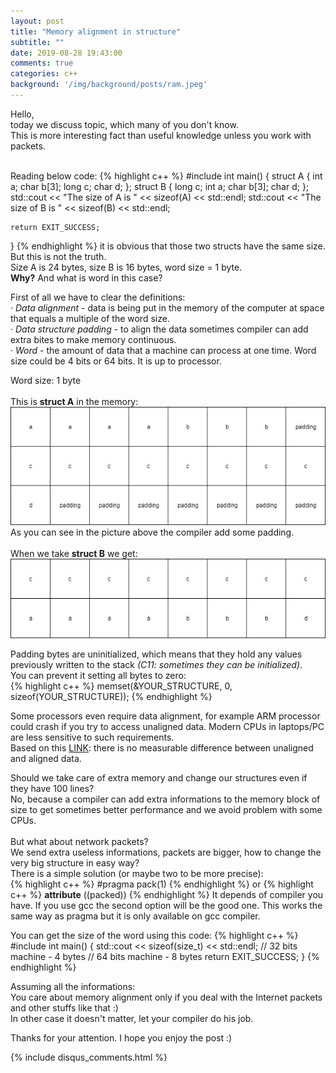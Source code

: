 ```yaml
---
layout: post
title: "Memory alignment in structure"
subtitle: ""
date: 2019-08-28 19:43:00
comments: true
categories: c++
background: '/img/background/posts/ram.jpeg'
---
```

Hello, <br />
today we discuss topic, which many of you don't know. <br />
This is more interesting fact than useful knowledge unless you work with packets.  <br />
<!--more-->
<br />
Reading below code: 
{% highlight c++ %}
#include <iostream>
int main()
{
    struct A
    {
        int a;
        char b[3];
        long c;
        char d;
    };
    struct B
    {
        long c;
        int a;
        char b[3];
        char d;
    };
    std::cout << "The size of A is " << sizeof(A) << std::endl;
    std::cout << "The size of B is " << sizeof(B) << std::endl;
    
    return EXIT_SUCCESS;
}
{% endhighlight %}
it is obvious that those two structs have the same size. But this is not the truth. <br />
Size A is 24 bytes, size B is 16 bytes, word size = 1 byte. <br />
<b>Why?</b> And what is word in this case?  <br />

First of all we have to clear the definitions: <br />
&middot; <i>Data alignment</i> - data is being put in the memory of the computer at space that equals a multiple of the word size. <br />
&middot; <i>Data structure padding</i> - to align the data sometimes compiler can add extra bites to make memory continuous.  <br />
&middot; <i>Word</i> -  the amount of data that a machine can process at one time. Word size could be 4 bits or 64 bits. It is up to processor. <br />

Word size: 1 byte <br/> <br/>
This is <b>struct A</b> in the memory:  <br />
![Structure A](/img/memoryAlignment/structureA.jpg) <br />
As you can see in the picture above the compiler add some padding. <br /> <br />
When we take <b>struct B</b> we get: 
![Structure B](/img/memoryAlignment/structureB.jpg) <br />

Padding bytes are uninitialized, which means that they hold any values previously written to the stack <i>(C11: sometimes they can be initialized)</i>.<br />
You can prevent it setting all bytes to zero: <br />
{% highlight c++ %}
memset(&YOUR_STRUCTURE, 0, sizeof(YOUR_STRUCTURE));
{% endhighlight %}

Some processors even require data alignment, for example ARM processor could crash if you try to access unaligned data. Modern CPUs in laptops/PC are less sensitive to such requirements. <br />
Based on this [LINK][link]: there is no measurable difference between unaligned and aligned data.

Should we take care of extra memory and change our structures even if they have 100 lines?  <br />
No, because a compiler can add extra informations to the memory block of size to get sometimes better performance and we avoid problem with some CPUs.   <br /> <br />
But what about network packets?  <br />
We send extra useless informations, packets are bigger, how to change the very big structure in easy way? <br />
There is a simple solution (or maybe two to be more precise): <br />
{% highlight c++ %}
#pragma pack(1)
{% endhighlight %}
or
{% highlight c++ %}
__attribute__ ((packed))
{% endhighlight %}
It depends of compiler you have. If you use gcc the second option will be the good one. This works the same way as pragma but it is only available on gcc compiler. <br />

You can get the size of the word using this code:
{% highlight c++ %}
#include <iostream>
int main()
{
    std::cout << sizeof(size_t) << std::endl; // 32 bits machine - 4 bytes 
                                              // 64 bits machine - 8 bytes
    return EXIT_SUCCESS;
}
{% endhighlight %}

Assuming all the informations: <br /> 
You care about memory alignment only if you deal with the Internet packets and other stuffs like that :) <br />
In other case it doesn't matter, let your compiler do his job. <br />


Thanks for your attention. I hope you enjoy the post :) <br />

[link]: https://lemire.me/blog/2012/05/31/data-alignment-for-speed-myth-or-reality/

{% include disqus_comments.html %}